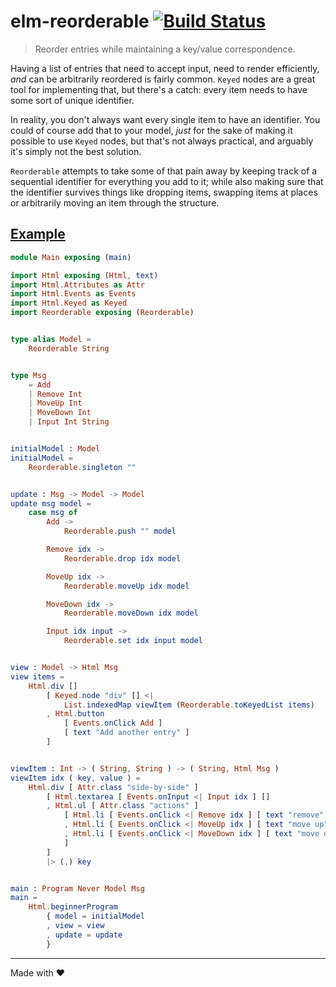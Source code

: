 # elm-reorderable [![Build Status](https://travis-ci.org/zwilias/elm-reorderable.svg?branch=master)](https://travis-ci.org/zwilias/elm-reorderable)
> Reorder entries while maintaining a key/value correspondence.

Having a list of entries that need to accept input, need to render efficiently,
*and* can be arbitrarily reordered is fairly common. `Keyed` nodes are a great
tool for implementing that, but there's a catch: every item needs to have some
sort of unique identifier.

In reality, you don't always want every single item to have an identifier. You
could of course add that to your model, _just_ for the sake of making it
possible to use `Keyed` nodes, but that's not always practical, and arguably
it's simply not the best solution.

`Reorderable` attempts to take some of that pain away by keeping track of a
sequential identifier for everything you add to it; while also making sure that
the identifier survives things like dropping items, swapping items at places or
arbitrarily moving an item through the structure.

## [Example](https://ellie-app.com/mKsXW3R6sa1/0)

```elm
module Main exposing (main)

import Html exposing (Html, text)
import Html.Attributes as Attr
import Html.Events as Events
import Html.Keyed as Keyed
import Reorderable exposing (Reorderable)


type alias Model =
    Reorderable String


type Msg
    = Add
    | Remove Int
    | MoveUp Int
    | MoveDown Int
    | Input Int String


initialModel : Model
initialModel =
    Reorderable.singleton ""


update : Msg -> Model -> Model
update msg model =
    case msg of
        Add ->
            Reorderable.push "" model

        Remove idx ->
            Reorderable.drop idx model

        MoveUp idx ->
            Reorderable.moveUp idx model

        MoveDown idx ->
            Reorderable.moveDown idx model

        Input idx input ->
            Reorderable.set idx input model


view : Model -> Html Msg
view items =
    Html.div []
        [ Keyed.node "div" [] <|
            List.indexedMap viewItem (Reorderable.toKeyedList items)
        , Html.button
            [ Events.onClick Add ]
            [ text "Add another entry" ]
        ]


viewItem : Int -> ( String, String ) -> ( String, Html Msg )
viewItem idx ( key, value ) =
    Html.div [ Attr.class "side-by-side" ]
        [ Html.textarea [ Events.onInput <| Input idx ] []
        , Html.ul [ Attr.class "actions" ]
            [ Html.li [ Events.onClick <| Remove idx ] [ text "remove" ]
            , Html.li [ Events.onClick <| MoveUp idx ] [ text "move up" ]
            , Html.li [ Events.onClick <| MoveDown idx ] [ text "move down" ]
            ]
        ]
        |> (,) key


main : Program Never Model Msg
main =
    Html.beginnerProgram
        { model = initialModel
        , view = view
        , update = update
        }
```

---

Made with ❤️
